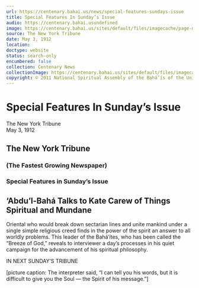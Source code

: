 ```yaml
---
url: https://centenary.bahai.us/news/special-features-sundays-issue
title: Special Features In Sunday’s Issue
audio: https://centenary.bahai.usundefined
image: https://centenary.bahai.us/sites/default/files/imagecache/page-main-image/images/press_clippings/05-03-1912%2CNew%20York%20Tribune%2C-Special%20Features%20in%20Sunday%27s%20Issue.png
source: The New York Tribune
date: May 3, 1912
location: 
doctype: website
status: search-only
encumbered: false
collection: Centenary News
collectionImage: https://centenary.bahai.us/sites/default/files/imagecache/theme-image/main_image/abdulbaha-overview-small_0.jpg
copyright: © 2011 National Spiritual Assembly of the Bahá’ís of the United States
---
```



# Special Features In Sunday’s Issue

The New York Tribune  
May 3, 1912  
  



The New York Tribune
--------------------

### (The Fastest Growing Newspaper)

### Special Features in Sunday’s Issue

‘Abdu’l-Bahá Talks to Kate Carew of Things Spiritual and Mundane
----------------------------------------------------------------

Oriental who would break down sectarian lines and unite mankind under a single simple religious creed finds in the power of the spirit an answer to all worldly problems. This leader of the Bahá’ítes, who has been called the “Breeze of God,” reveals to interviewer a day’s processes in his quiet campaign for the advancement of his spiritual philosophy.

IN NEXT SUNDAY’S TRIBUNE

\[picture caption: The interpreter said, “I can tell you his words, but it is difficult to give you the Soul — the Spirit of his message.”\]